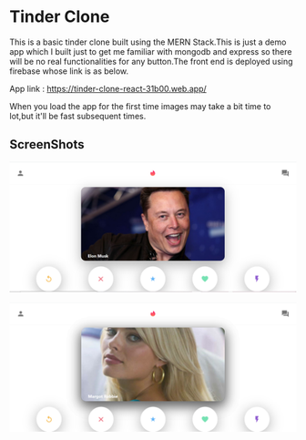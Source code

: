 # Tinder Clone

This is a basic tinder clone built using the MERN Stack.This is just a demo app which I built just to get me familiar with mongodb and express so there will be no real functionalities for any button.The front end is deployed using firebase whose link is as below.

App link : https://tinder-clone-react-31b00.web.app/

When you load the app for the first time images may take a bit time to lot,but it'll be fast subsequent times.

## ScreenShots

![Elon musk in tinder](elonmusk.png)

![Margot Robbie in tinder](margotrobbie.png)

